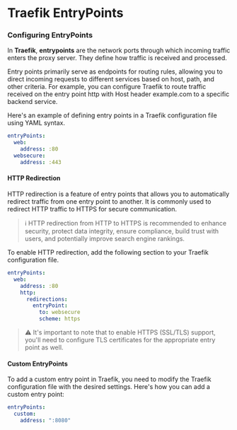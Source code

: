 # Traefik EntryPoints

### Configuring EntryPoints

In **Traefik**, **entrypoints** are the network ports through which incoming traffic enters the proxy server. They define how traffic is received and processed.

Entry points primarily serve as endpoints for routing rules, allowing you to direct incoming requests to different services based on host, path, and other criteria. For example, you can configure Traefik to route traffic received on the entry point ﻿http with Host header ﻿example.com to a specific backend service.

Here's an example of defining entry points in a Traefik configuration file using YAML syntax.

```yaml
entryPoints:
  web:
    address: :80
  websecure:
    address: :443
```

#### HTTP Redirection

HTTP redirection is a feature of entry points that allows you to automatically redirect traffic from one entry point to another. It is commonly used to redirect HTTP traffic to HTTPS for secure communication.

> :information_source: HTTP redirection from HTTP to HTTPS is recommended to enhance security, protect data integrity, ensure compliance, build trust with users, and potentially improve search engine rankings.

To enable HTTP redirection, add the following section to your Traefik configuration file.

```yaml
entryPoints:
  web:
    address: :80
    http:
      redirections:
        entryPoint:
          to: websecure
          scheme: https
```

> :warning: It's important to note that to enable HTTPS (SSL/TLS) support, you'll need to configure TLS certificates for the appropriate entry point as well.

#### Custom EntryPoints

To add a custom entry point in Traefik, you need to modify the Traefik configuration file with the desired settings. Here's how you can add a custom entry point:

```yaml
entryPoints:
  custom:
    address: ":8080"
```
